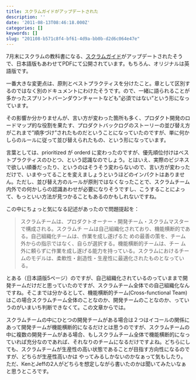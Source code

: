 ```yaml
---
title: スクラムガイドがアップデートされた
description: ''
date: '2011-08-13T08:46:18.000Z'
categories: []
keywords: []
slug: "201108-b571c8f4-bf61-4d9a-bb0b-d2d6c064e47e"
---
```

7月末にスクラムの教科書になる、[スクラムガイド](http://www.scrum.org/scrumguides/)がアップデートされたそうで、日本語版もあわせてPDFにて公開されています。もちろん、オリジナルは英語版です。

一番大きな変更点は、原則とベストプラクティスを分けたこと。章として区別するのではなく別のドキュメントにわけたそうです。ので、一緒に語られることが多かったスプリントバーンダウンチャートなども”必須ではない”という形になっています。

その影響か分かりませんが、言い方が変わった箇所も多く、プロダクト開発のロードマップ的な役割を果たす、プロダクトバックログのストーリーの並び替え方がこれまで”順序づけ”されたものだということになっていたのですが、単に何かしらのルールに従って並び替えられたもの、という形になっています。

言葉としては、prioritized が orderd に変わったのですが、優先順位付けはベストプラクティスのひとつ、という認識なのでしょう。とはいえ、実際のビジネスで欲しい順番だったり、というのはそうそう変わらないので、言い方が変わっただけで、いまやってることを変えましょうというほどのインパクトはありません。ただし、並び替え方のルールが原則ではなくなったことで、スクラムチーム内外での何かしらの認識あわせが必要になりそうですし、こうすることによって、もっといい方法が見つかることもあるのかもしれないですね。

この中にちょっと気になる記述があったので問題提起を：

> スクラムチームは、プロダクトオーナー・開発チーム・スクラムマスターで構成される。スクラムチ ームは自己組織化されており、機能横断的である。自己組織化チームは、作業を成し遂げるた めの最善の策を、チーム外からの指示ではなく、自らが選択する。機能横断的チームは、チー ム外に頼らずに作業を成し遂げる能力を持っている。スクラムにおけるチームのモデルは、柔軟性・創造性・生産性に最適化されたものとなっている。

とある（日本語版5ページ）のですが、自己組織化されているのっていままで開発チームだけだと思っていたのですが、スクラムチーム全体での自己組織化なんですね。そこまでは分かるとして、機能横断的チーム(Cross-functional Team)はこの場合スクラムチーム全体のことなのか、開発チームのことなのか、っていうのがいまいち判断できなくて。この文章からでは。

スクラムチームの中にひとつの開発チームがある場合は２つはイコールの関係にあって開発チームが機能横断的になるだけとは思うのですが、スクラムチームの中に複数の開発チームがある場合、もしスクラムチーム全体で機能横断的になっていれば充分なのであれば、それなりのチームになるだけですよね。どちらにしても、スクラムチームが生産性の高い状態であることが目指す方向性になるのですが、どちらが生産性高いかは やってみるしかないのかなぁって気もしたり。ただ、KenとJeffの2人がどちらを想定しながら書いたのかは聞いてみたいなぁと思うところです。